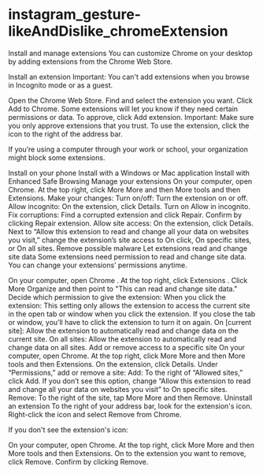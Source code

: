 # instagram_gesture-likeAndDislike_chromeExtension

Install and manage extensions
You can customize Chrome on your desktop by adding extensions from the Chrome Web Store.

Install an extension
Important: You can't add extensions when you browse in Incognito mode or as a guest.

Open the Chrome Web Store.
Find and select the extension you want.
Click Add to Chrome.
Some extensions will let you know if they need certain permissions or data. To approve, click Add extension.
Important: Make sure you only approve extensions that you trust.
To use the extension, click the icon to the right of the address bar.

If you’re using a computer through your work or school, your organization might block some extensions.

Install on your phone
Install with a Windows or Mac application
Install with Enhanced Safe Browsing
Manage your extensions
On your computer, open Chrome.
At the top right, click More More and then More tools and then Extensions.
Make your changes:
Turn on/off: Turn the extension on or off.
Allow incognito: On the extension, click Details. Turn on Allow in incognito.
Fix corruptions: Find a corrupted extension and click Repair. Confirm by clicking Repair extension.
Allow site access: On the extension, click Details. Next to “Allow this extension to read and change all your data on websites you visit,” change the extension’s site access to On click, On specific sites, or On all sites.
Remove possible malware
Let extensions read and change site data
Some extensions need permission to read and change site data. You can change your extensions’ permissions anytime.

On your computer, open Chrome .
At the top right, click Extensions .
Click More Organize and then point to "This can read and change site data."
Decide which permission to give the extension:
When you click the extension: This setting only allows the extension to access the current site in the open tab or window when you click the extension. If you close the tab or window, you’ll have to click the extension to turn it on again.
On [current site]: Allow the extension to automatically read and change data on the current site.
On all sites: Allow the extension to automatically read and change data on all sites.
Add or remove access to a specific site
On your computer, open Chrome.
At the top right, click More More and then More tools and then Extensions.
On the extension, click Details.
Under “Permissions,” add or remove a site:
Add: To the right of “Allowed sites,” click Add.
If you don’t see this option, change “Allow this extension to read and change all your data on websites you visit” to On specific sites.
Remove: To the right of the site, tap More More and then Remove.
Uninstall an extension
To the right of your address bar, look for the extension's icon. Right-click the icon and select Remove from Chrome.

If you don't see the extension's icon:

On your computer, open Chrome.
At the top right, click More More and then More tools and then Extensions.
On to the extension you want to remove, click Remove.
Confirm by clicking Remove.
